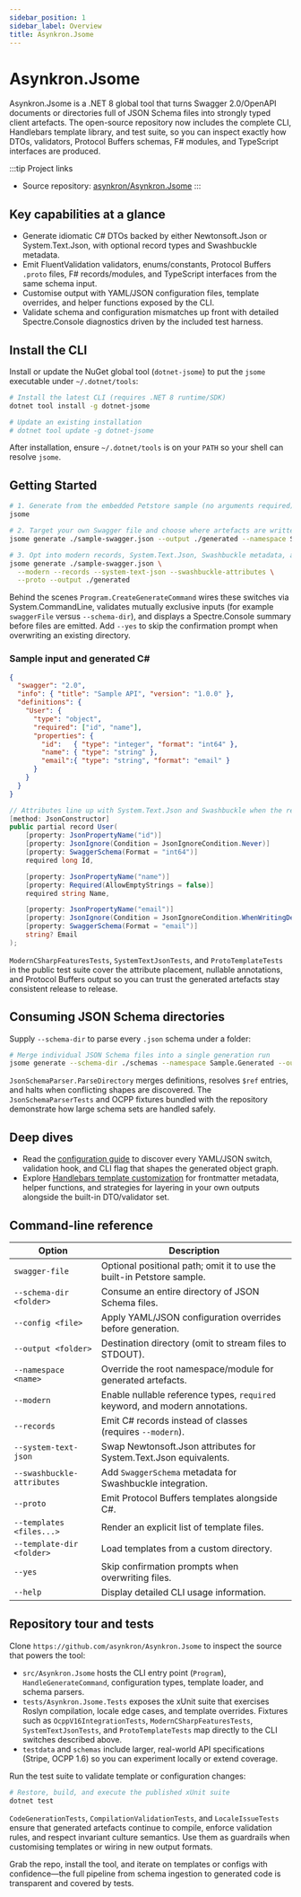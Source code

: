 ```yaml
---
sidebar_position: 1
sidebar_label: Overview
title: Asynkron.Jsome
---
```


# Asynkron.Jsome

Asynkron.Jsome is a .NET 8 global tool that turns Swagger 2.0/OpenAPI documents or directories full of JSON Schema files into strongly typed client artefacts. The open-source repository now includes the complete CLI, Handlebars template library, and test suite, so you can inspect exactly how DTOs, validators, Protocol Buffers schemas, F# modules, and TypeScript interfaces are produced.

:::tip Project links
- Source repository: [asynkron/Asynkron.Jsome](https://github.com/asynkron/Asynkron.Jsome)
:::

## Key capabilities at a glance

- Generate idiomatic C# DTOs backed by either Newtonsoft.Json or System.Text.Json, with optional record types and Swashbuckle metadata.
- Emit FluentValidation validators, enums/constants, Protocol Buffers `.proto` files, F# records/modules, and TypeScript interfaces from the same schema input.
- Customise output with YAML/JSON configuration files, template overrides, and helper functions exposed by the CLI.
- Validate schema and configuration mismatches up front with detailed Spectre.Console diagnostics driven by the included test harness.

## Install the CLI

Install or update the NuGet global tool (`dotnet-jsome`) to put the `jsome` executable under `~/.dotnet/tools`:

```bash
# Install the latest CLI (requires .NET 8 runtime/SDK)
dotnet tool install -g dotnet-jsome

# Update an existing installation
# dotnet tool update -g dotnet-jsome
```

After installation, ensure `~/.dotnet/tools` is on your `PATH` so your shell can resolve `jsome`.

## Getting Started

```bash
# 1. Generate from the embedded Petstore sample (no arguments required)
jsome

# 2. Target your own Swagger file and choose where artefacts are written
jsome generate ./sample-swagger.json --output ./generated --namespace Sample.Generated

# 3. Opt into modern records, System.Text.Json, Swashbuckle metadata, and Protocol Buffers
jsome generate ./sample-swagger.json \
  --modern --records --system-text-json --swashbuckle-attributes \
  --proto --output ./generated
```

Behind the scenes `Program.CreateGenerateCommand` wires these switches via System.CommandLine, validates mutually exclusive inputs (for example `swaggerFile` versus `--schema-dir`), and displays a Spectre.Console summary before files are emitted. Add `--yes` to skip the confirmation prompt when overwriting an existing directory.

### Sample input and generated C#

```json title="sample-swagger.json"
{
  "swagger": "2.0",
  "info": { "title": "Sample API", "version": "1.0.0" },
  "definitions": {
    "User": {
      "type": "object",
      "required": ["id", "name"],
      "properties": {
        "id":   { "type": "integer", "format": "int64" },
        "name": { "type": "string" },
        "email":{ "type": "string", "format": "email" }
      }
    }
  }
}
```

```csharp title="Generated record (modern C#)"
// Attributes line up with System.Text.Json and Swashbuckle when the relevant flags are set
[method: JsonConstructor]
public partial record User(
    [property: JsonPropertyName("id")]
    [property: JsonIgnore(Condition = JsonIgnoreCondition.Never)]
    [property: SwaggerSchema(Format = "int64")]
    required long Id,

    [property: JsonPropertyName("name")]
    [property: Required(AllowEmptyStrings = false)]
    required string Name,

    [property: JsonPropertyName("email")]
    [property: JsonIgnore(Condition = JsonIgnoreCondition.WhenWritingDefault)]
    [property: SwaggerSchema(Format = "email")]
    string? Email
);
```

`ModernCSharpFeaturesTests`, `SystemTextJsonTests`, and `ProtoTemplateTests` in the public test suite cover the attribute placement, nullable annotations, and Protocol Buffers output so you can trust the generated artefacts stay consistent release to release.

## Consuming JSON Schema directories

Supply `--schema-dir` to parse every `.json` schema under a folder:

```bash
# Merge individual JSON Schema files into a single generation run
jsome generate --schema-dir ./schemas --namespace Sample.Generated --output ./generated
```

`JsonSchemaParser.ParseDirectory` merges definitions, resolves `$ref` entries, and halts when conflicting shapes are discovered. The `JsonSchemaParserTests` and OCPP fixtures bundled with the repository demonstrate how large schema sets are handled safely.

## Deep dives

- Read the [configuration guide](configuration.md) to discover every YAML/JSON switch, validation hook, and CLI flag that shapes the generated object graph.
- Explore [Handlebars template customization](templates.md) for frontmatter metadata, helper functions, and strategies for layering in your own outputs alongside the built-in DTO/validator set.

## Command-line reference

| Option | Description |
| --- | --- |
| `swagger-file` | Optional positional path; omit it to use the built-in Petstore sample. |
| `--schema-dir <folder>` | Consume an entire directory of JSON Schema files. |
| `--config <file>` | Apply YAML/JSON configuration overrides before generation. |
| `--output <folder>` | Destination directory (omit to stream files to STDOUT). |
| `--namespace <name>` | Override the root namespace/module for generated artefacts. |
| `--modern` | Enable nullable reference types, `required` keyword, and modern annotations. |
| `--records` | Emit C# records instead of classes (requires `--modern`). |
| `--system-text-json` | Swap Newtonsoft.Json attributes for System.Text.Json equivalents. |
| `--swashbuckle-attributes` | Add `SwaggerSchema` metadata for Swashbuckle integration. |
| `--proto` | Emit Protocol Buffers templates alongside C#. |
| `--templates <files...>` | Render an explicit list of template files. |
| `--template-dir <folder>` | Load templates from a custom directory. |
| `--yes` | Skip confirmation prompts when overwriting files. |
| `--help` | Display detailed CLI usage information. |

## Repository tour and tests

Clone `https://github.com/asynkron/Asynkron.Jsome` to inspect the source that powers the tool:

- `src/Asynkron.Jsome` hosts the CLI entry point (`Program`), `HandleGenerateCommand`, configuration types, template loader, and schema parsers.
- `tests/Asynkron.Jsome.Tests` exposes the xUnit suite that exercises Roslyn compilation, locale edge cases, and template overrides. Fixtures such as `OcppV16IntegrationTests`, `ModernCSharpFeaturesTests`, `SystemTextJsonTests`, and `ProtoTemplateTests` map directly to the CLI switches described above.
- `testdata` and `schemas` include larger, real-world API specifications (Stripe, OCPP 1.6) so you can experiment locally or extend coverage.

Run the test suite to validate template or configuration changes:

```bash
# Restore, build, and execute the published xUnit suite
dotnet test
```

`CodeGenerationTests`, `CompilationValidationTests`, and `LocaleIssueTests` ensure that generated artefacts continue to compile, enforce validation rules, and respect invariant culture semantics. Use them as guardrails when customising templates or wiring in new output formats.

Grab the repo, install the tool, and iterate on templates or configs with confidence—the full pipeline from schema ingestion to generated code is transparent and covered by tests.
